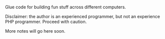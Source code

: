 Glue code for building fun stuff across different computers.

Disclaimer: the author is an experienced programmer, but not an experience PHP programmer. Proceed with caution.

More notes will go here soon.
